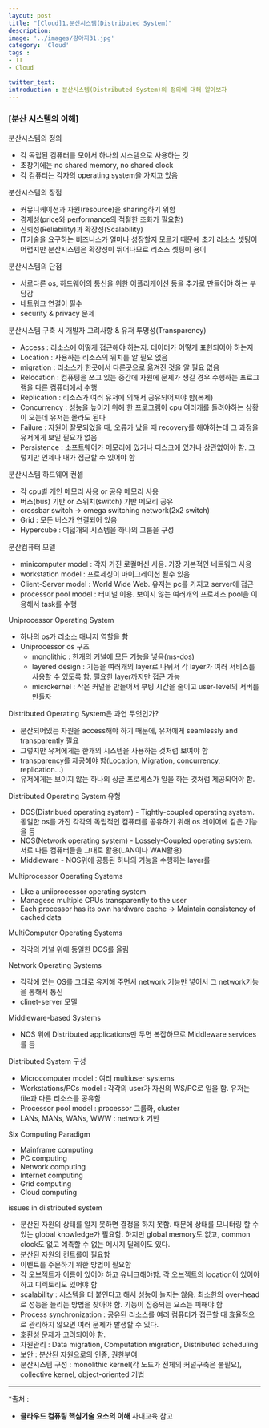 ```yaml
---
layout: post
title: "[Cloud]1.분산시스템(Distributed System)"
description: 
image: '../images/강아지31.jpg'
category: 'Cloud'
tags : 
- IT
- Cloud

twitter_text: 
introduction : 분산시스템(Distributed System)의 정의에 대해 알아보자
---
```


### [분산 시스템의 이해]

분산시스템의 정의
- 각 독립된 컴퓨터를 모아서 하나의 시스템으로 사용하는 것
- 초창기에는 no shared memory, no shared clock
- 각 컴퓨터는 각자의 operating system을 가지고 있음


분산시스템의 장점
- 커뮤니케이션과 자원(resource)을 sharing하기 위함
- 경제성(price와 performance의 적절한 조화가 필요함)
- 신뢰성(Reliability)과 확장성(Scalability)
- IT기술을 요구하는 비즈니스가 얼마나 성장할지 모르기 때문에 초기 리소스 셋팅이 어렵지만 분산시스템은 확장성이 뛰어나므로 리소스 셋팅이 용이


분산시스템의 단점
- 서로다른 os, 하드웨어의 통신을 위한 어플리케이션 등을 추가로 만들어야 하는 부담감
- 네트워크 연결이 필수
- security & privacy 문제


분산시스템 구축 시 개발자 고려사항 & 유저 투명성(Transparency)
- Access : 리소스에 어떻게 접근해야 하는지. 데이터가 어떻게 표현되어야 하는지
- Location : 사용하는 리소스의 위치를 알 필요 없음
- migration : 리소스가 한곳에서 다른곳으로 옮겨진 것을 알 필요 없음
- Relocation : 컴퓨팅을 쓰고 있는 중간에 자원에 문제가 생길 경우 수행하는 프로그램을 다른 컴퓨터에서 수행
- Replication : 리소스가 여러 유저에 의해서 공유되어져야 함(복제)
- Concurrency : 성능을 높이기 위해 한 프로그램이 cpu 여러개를 돌려야하는 상황이 오는데 유저는 몰라도 된다
- Failure : 자원이 잘못되었을 때, 오류가 났을 때 recovery를 해야하는데 그 과정을 유저에게 보일 필요가 없음
- Persistence : 소프트웨어가 메모리에 있거나 디스크에 있거나 상관없어야 함. 그렇지만 언제나 내가 접근할 수 있어야 함


분산시스템 하드웨어 컨셉
- 각 cpu별 개인 메모리 사용 or 공유 메모리 사용
- 버스(bus) 기반 or 스위치(switch) 기반 메모리 공유
- crossbar switch -> omega switching network(2x2 switch)
- Grid : 모든 버스가 연결되어 있음
- Hypercube : 여덟개의 시스템을 하나의 그룹을 구성


분산컴퓨터 모델
- minicomputer model : 각자 가진 로컬머신 사용. 가장 기본적인 네트워크 사용
- workstation model : 프로세싱이 마이그레이션 될수 있음
- Client-Server model : World Wide Web. 유저는 pc를 가지고 server에 접근
- processor pool model : 터미널 이용. 보이지 않는 여러개의 프로세스 pool을 이용해서 task를 수행


Uniprocessor Operating System
- 하나의 os가 리소스 매니저 역할을 함
- Uniprocessor os 구조
	- monolithic : 한개의 커널에 모든 기능을 넣음(ms-dos)
	- layered design : 기능을 여러개의 layer로 나눠서 각 layer가 여러 서비스를 사용할 수 있도록 함. 필요한 layer까지만 접근 가능
	- microkernel : 작은 커널을 만들어서 부팅 시간을 줄이고 user-level의 서버를 만들자


Distributed Operating System은 과연 무엇인가?
- 분산되어있는 자원을 access해야 하기 때문에, 유저에게 seamlessly and transparently 필요
- 그렇지만 유저에게는 한개의 시스템을 사용하는 것처럼 보여야 함
- transparency를 제공해야 함(Location, Migration, concurrency, replication...)
- 유저에게는 보이지 않는 하나의 싱글 프로세스가 일을 하는 것처럼 제공되어야 함.


Distributed Operating System 유형
- DOS(Distribued operating system) - Tightly-coupled operating system. 동일한 os를 가진 각각의 독립적인 컴퓨터를 공유하기 위해 os 레이어에 같은 기능을 둠
- NOS(Network operating system) - Lossely-Coupled operating system. 서로 다른 컴퓨터들을 그대로 활용(LAN이나 WAN활용)
- Middleware - NOS위에 공통된 하나의 기능을 수행하는 layer를 


Multiprocessor Operating Systems
- Like a uniiprocessor operating system
- Managese multiple CPUs transparently to the user
- Each processor has its own hardware cache
-> Maintain consistency of cached data


MultiComputer Operating Systems
- 각각의 커널 위에 동일한 DOS를 올림


Network Operating Systems
- 각각에 있는 OS를 그대로 유지해 주면서 network 기능만 넣어서 그 network기능을 통해서 통신
- clinet-server 모델


Middleware-based Systems
- NOS 위에 Distributed applications만 두면 복잡하므로 Middleware services를 둠


Distributed System 구성
- Microcomputer model : 여러 multiuser systems
- Workstations/PCs model : 각각의 user가 자신의 WS/PC로 일을 함. 유저는 file과 다른 리소스를 공유함
- Processor pool model : processor 그룹화, cluster
- LANs, MANs, WANs, WWW : network 기반


Six Computing Paradigm
- Mainframe computing
- PC computing
- Network computing
- Internet computing
- Grid computing
- Cloud computing



issues in diistributed system
- 분산된 자원의 상태를 알지 못하면 결정을 하지 못함. 때문에 상태를 모니터링 할 수 있는 global knowledge가 필요함. 하지만 global memory도 없고, common clock도 없고 예측할 수 없는 메시지 딜레이도 있다.
- 분산된 자원의 컨트롤이 필요함
- 이벤트를 주문하기 위한 방법이 필요함
- 각 오브젝트가 이름이 있어야 하고 유니크해야함. 각 오브젝트의 location이 있어야 하고 디렉토리도 있어야 함
- scalability : 시스템을 더 붙인다고 해서 성능이 늘지는 않음. 최소한의 over-head로 성능을 늘리는 방법을 찾아야 함. 기능이 집중되는 요소는 피해야 함
- Process synchronization : 공유된 리소스를 여러 컴퓨터가 접근할 때 효율적으로 관리하지 않으면 여러 문제가 발생할 수 있다.
- 호환성 문제가 고려되어야 함. 
- 자원관리 : Data migration, Computation migration, Distributed scheduling
- 보안 : 분산된 자원으로의 인증, 권한부여
- 분산시스템 구성 : monolithic kernel(각 노드가 전체의 커널구축은 불필요), collective kernel, object-oriented 기법

_ _ _





*출처 : 
- **클라우드 컴퓨팅 핵심기술 요소의 이해** 사내교육 참고